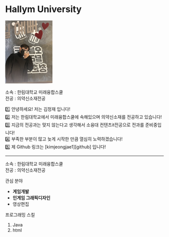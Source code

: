 # Hallym University

<img src=내사진.jpg height=200 widht=200>


소속 : 한림대학교 미래융합스쿨       
전공 : 의약신소재전공

:one: 안녕하세요! 저는 김정재 입니다!       
:two: 저는 한림대학교에서 미래융합스쿨에 속해있으며 의약신소재를 전공하고 있습니다!          
:three: 지금의 전공과는 맞지 않는다고 생각해서 소융대 컨텐츠it전공으로 전과를 준비중입니다!          
:four: 부족한 부분이 많고 늦게 시작한 만큼 열심히 노력하겠습니다!              
:five: 제 Github 링크는 [kimjeongjae1][github] 입니다!           

---

소속 : 한림대학교 미래융합스쿨       
전공 : 의약신소재전공

관심 분야
* **게임개발**
* **인게임 그래픽디자인**
* 영상편집 

프로그래밍 스킬      
1. Java
2. html


